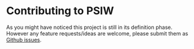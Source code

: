 # Contributing to PSIW

As you might have noticed this project is still in its definition
phase. However any feature requests/ideas are welcome, please submit
them as [Github issues](https://guides.github.com/features/issues/). 
